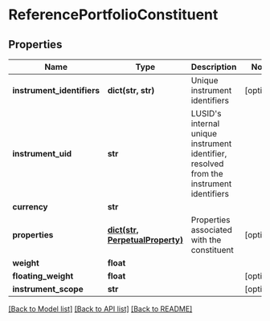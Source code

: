 # ReferencePortfolioConstituent


## Properties
Name | Type | Description | Notes
------------ | ------------- | ------------- | -------------
**instrument_identifiers** | **dict(str, str)** | Unique instrument identifiers | [optional] 
**instrument_uid** | **str** | LUSID&#39;s internal unique instrument identifier, resolved from the instrument identifiers | 
**currency** | **str** |  | 
**properties** | [**dict(str, PerpetualProperty)**](PerpetualProperty.md) | Properties associated with the constituent | [optional] 
**weight** | **float** |  | 
**floating_weight** | **float** |  | [optional] 
**instrument_scope** | **str** |  | [optional] 

[[Back to Model list]](../README.md#documentation-for-models) [[Back to API list]](../README.md#documentation-for-api-endpoints) [[Back to README]](../README.md)


